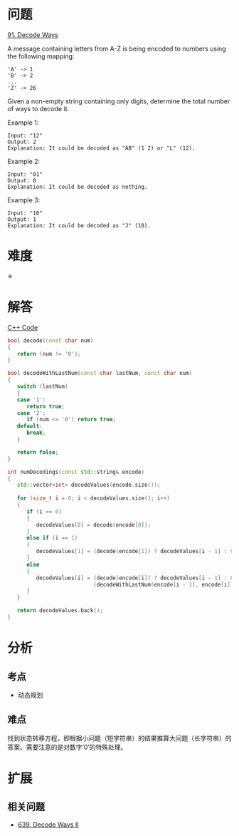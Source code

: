 # 问题
[91. Decode Ways](https://leetcode.com/problems/decode-ways/)

A message containing letters from A-Z is being encoded to numbers using the following mapping:
```
'A' -> 1
'B' -> 2
...
'Z' -> 26
```
Given a non-empty string containing only digits, determine the total number of ways to decode it.

Example 1:
```
Input: "12"
Output: 2
Explanation: It could be decoded as "AB" (1 2) or "L" (12).
```
Example 2:
```
Input: "01"
Output: 0
Explanation: It could be decoded as nothing.
```
Example 3:
```
Input: "10"
Output: 1
Explanation: It could be decoded as "J" (10).
```

# 难度
✳

# 解答

[C++ Code](./code/91.Decode-Ways/main.cpp)
```cpp
bool decode(const char num)
{
   return (num != '0');
}

bool decodeWithLastNum(const char lastNum, const char num)
{
   switch (lastNum)
   {
   case '1':
      return true;
   case '2':
      if (num <= '6') return true;
   default:
      break;
   }

   return false;
}

int numDecodings(const std::string& encode)
{
   std::vector<int> decodeValues(encode.size());
  
   for (size_t i = 0; i < decodeValues.size(); i++)
   {
      if (i == 0)
      {
         decodeValues[0] = decode(encode[0]);
      }
      else if (i == 1)
      {
         decodeValues[1] = (decode(encode[1]) ? decodeValues[i - 1] : 0) + decodeWithLastNum(encode[0], encode[1]);
      }
      else
      {
         decodeValues[i] = (decode(encode[i]) ? decodeValues[i - 1] : 0) +
                           (decodeWithLastNum(encode[i - 1], encode[i]) ? decodeValues[i - 2] : 0);
      }
   }

   return decodeValues.back();
}
```

# 分析
## 考点
* 动态规划

## 难点
找到状态转移方程，即根据小问题（短字符串）的结果推算大问题（长字符串）的答案。需要注意的是对数字‘0’的特殊处理。

# 扩展
## 相关问题
* [639. Decode Ways II](639.Decode-Ways-II.md)
